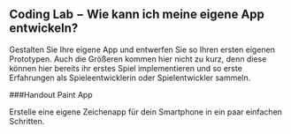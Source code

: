 ## Coding Lab − Wie kann ich meine eigene App entwickeln?

Gestalten Sie Ihre eigene App und entwerfen Sie so Ihren ersten eigenen
Prototypen. Auch die Größeren kommen hier nicht zu kurz, denn diese
können hier bereits ihr erstes Spiel implementieren und so erste
Erfahrungen als Spieleentwicklerin oder Spielentwickler sammeln.

###Handout Paint App

Erstelle eine eigene Zeichenapp für dein Smartphone in ein paar
einfachen Schritten.

<!--
**Schritt 1:**

Starte mit dem Cola Editor ein neues Projekt unter
<https://cola.fh-joanneum.at/editor/>

![Graphical user interface, application, Teams Description automatically
generated](./assets/image2.png)

Und beginne mit dem Programmieren

![Graphical user interface, application Description automatically
generated](./assets/image3.png)

**Schritt 2:**

Zeichne einen ersten Kreis mit folgendem Code

 	
     fill(color(\'red\'));
     circle (200,150, 20)

![Graphical user interface, application Description automatically
generated](./assets/image4.png)

Aufgabe: Zeichen weitere Kreise, dazu kanns du die X und Y Koordinate,
den Radius oder die Farbe ändern

	fill(color('blue'));
	circle (100,50, 400)

**Schritt 3:**

Erstelle eine Aktion per Mouse-Klick oder Touch

	function mouseDragged() {
	
	   fill(color('red'));
	   circle(mouseX, mouseY, 20);
	
	}

![Graphical user interface, text, application Description automatically
generated](./assets/image5.png)

**Schritt 4:**

Um die App auf dein Smartphone zu bekommen, gehe auf **Export als PWA**

![Graphical user interface, application Description automatically
generated](./assets/image6.png)

Gib einen Namen und eine Beschreibung für deine App ein

![Graphical user interface, application Description automatically
generated](./assets/image7.png)

Gehe auf den Link oder scanne den QR Code mit deinem Smartphone.

![Qr code Description automatically
generated](./assets/image8.png)
Fertig ist deine erste eigene App!

![A picture containing arrow Description automatically
generated](./assets/image9.png)' -->
